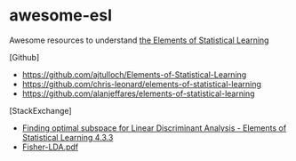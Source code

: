 # awesome-esl
Awesome resources to understand [the Elements of Statistical Learning](https://hastie.su.domains/Papers/ESLII.pdf)

[Github]
- https://github.com/ajtulloch/Elements-of-Statistical-Learning
- https://github.com/chris-leonard/elements-of-statistical-learning
- https://github.com/alanjeffares/elements-of-statistical-learning

[StackExchange]  
- [Finding optimal subspace for Linear Discriminant Analysis - Elements of Statistical Learning 4.3.3](https://stats.stackexchange.com/questions/405607/finding-optimal-subspace-for-linear-discriminant-analysis-elements-of-statisti)
- [Fisher-LDA.pdf](https://www.cs.huji.ac.il/w~csip/Fisher-LDA.pdf)
